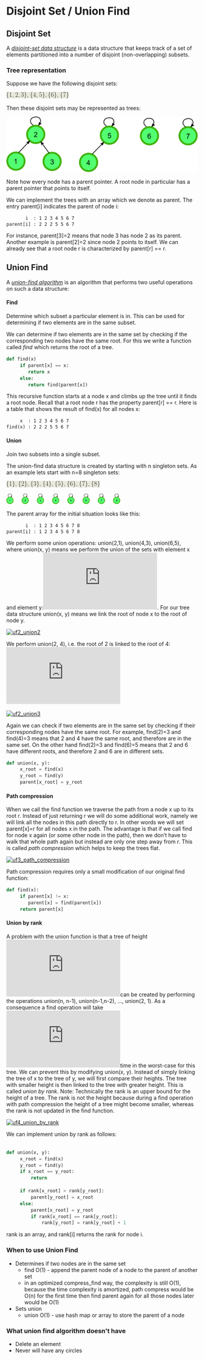 # Disjoint Set / Union Find

## Disjoint Set

A [_disjoint-set data structure_](http://en.wikipedia.org/wiki/Disjoint-set_data_structure) is a data structure that keeps track of a set of elements partitioned into a number of disjoint \(non-overlapping\) subsets. 

### **Tree representation**

Suppose we have the following disjoint sets:

![Disjoint Set](../.gitbook/assets/image%20%286%29.png)

Then these disjoint sets may be represented as trees:

![Disjoint Set Tree Representations](../.gitbook/assets/image%20%284%29.png)

Note how every node has a parent pointer. A root node in particular has a parent pointer that points to itself.

We can implement the trees with an array which we denote as parent. The entry parent\[i\] indicates the parent of node i:

```text
       i  : 1 2 3 4 5 6 7 
parent[i] : 2 2 2 5 5 6 7 
```

For instance, parent\[3\]=2 means that node 3 has node 2 as its parent. Another example is parent\[2\]=2 since node 2 points to itself. We can already see that a root node r is characterized by parent\[r\] == r.

## Union Find

A [_union-find algorithm_](http://en.wikipedia.org/wiki/Disjoint-set_data_structure) is an algorithm that performs two useful operations on such a data structure:

#### Find

Determine which subset a particular element is in. This can be used for determining if two elements are in the same subset.

We can determine if two elements are in the same set by checking if the corresponding two nodes have the same root. For this we write a function called _find_ which returns the root of a tree.

```python
def find(x)
     if parent[x] == x:
        return x
     else:
        return find(parent[x])
```

This recursive function starts at a node x and climbs up the tree until it finds a root node. Recall that a root node r has the property parent\[r\] == r. Here is a table that shows the result of find\(x\) for all nodes x:

```text
     x  : 1 2 3 4 5 6 7
find(x) : 2 2 2 5 5 6 7
```

#### Union

Join two subsets into a single subset.

The union-find data structure is created by starting with n singleton sets. As an example lets start with n=8 singleton sets:

![](../.gitbook/assets/image%20%285%29.png)

![](../.gitbook/assets/image%20%281%29.png)

The parent array for the initial situation looks like this:

```text
       i  : 1 2 3 4 5 6 7 8
parent[i] : 1 2 3 4 5 6 7 8
```

We perform some union operations: union\(2,1\), union\(4,3\), union\(6,5\), where union\(x, y\) means we perform the union of the sets with element x and element y:![\{1,2\}, \{3,4\}, \{5,6\}, \{7\}, \{8\}](https://s0.wp.com/latex.php?latex=%5C%7B1%2C2%5C%7D%2C+%5C%7B3%2C4%5C%7D%2C+%5C%7B5%2C6%5C%7D%2C+%5C%7B7%5C%7D%2C+%5C%7B8%5C%7D&bg=e9e9dc&fg=333333&s=0). For our tree data structure union\(x, y\) means we link the root of node x to the root of node y.

[![uf2\_union2](https://algocoding.files.wordpress.com/2014/09/uf2_union2.png?w=600&h=106)](https://algocoding.files.wordpress.com/2014/09/uf2_union2.png)

We perform union\(2, 4\), i.e. the root of 2 is linked to the root of 4:  
![\{1,2,3,4\}, \{5,6\}, \{7\}, \{8\}](https://s0.wp.com/latex.php?latex=%5C%7B1%2C2%2C3%2C4%5C%7D%2C+%5C%7B5%2C6%5C%7D%2C+%5C%7B7%5C%7D%2C+%5C%7B8%5C%7D&bg=e9e9dc&fg=333333&s=0)

[![uf2\_union3](https://algocoding.files.wordpress.com/2014/09/uf2_union3.png?w=600&h=159)](https://algocoding.files.wordpress.com/2014/09/uf2_union3.png)

Again we can check if two elements are in the same set by checking if their corresponding nodes have the same root. For example, find\(2\)=3 and find\(4\)=3 means that 2 and 4 have the same root, and therefore are in the same set. On the other hand find\(2\)=3 and find\(6\)=5 means that 2 and 6 have different roots, and therefore 2 and 6 are in different sets.

```python
def union(x, y):
     x_root = find(x)
     y_root = find(y)
     parent[x_root] = y_root
```

#### **Path compression**

When we call the find function we traverse the path from a node x up to its root r. Instead of just returning r we will do some additional work, namely we will link all the nodes in this path directly to r. In other words we will set parent\[x\]=r for all nodes x in the path. The advantage is that if we call find for node x again \(or some other node in the path\), then we don’t have to walk that whole path again but instead are only one step away from r. This is called _path compression_ which helps to keep the trees flat.

[![uf3\_path\_compression](https://algocoding.files.wordpress.com/2014/09/uf3_path_compression.png?w=600&h=267)](https://algocoding.files.wordpress.com/2014/09/uf3_path_compression.png)

Path compression requires only a small modification of our original find function:

```python
def find(x):
     if parent[x] != x:
        parent[x] = find(parent[x])
     return parent[x]
```

#### **Union by rank**

A problem with the union function is that a tree of height![\theta\(n\)](https://s0.wp.com/latex.php?latex=%5Ctheta%28n%29&bg=e9e9dc&fg=333333&s=0)can be created by performing the operations union\(n, n-1\), union\(n-1,n-2\), …, union\(2, 1\). As a consequence a find operation will take![\theta\(n\)](https://s0.wp.com/latex.php?latex=%5Ctheta%28n%29&bg=e9e9dc&fg=333333&s=0)time in the worst-case for this tree. We can prevent this by modifying union\(x, y\). Instead of simply linking the tree of x to the tree of y, we will first compare their heights. The tree with smaller height is then linked to the tree with greater height. This is called _union by rank_. Note: Technically the rank is an upper bound for the height of a tree. The rank is not the height because during a find operation with path compression the height of a tree might become smaller, whereas the rank is not updated in the find function.

[![uf4\_union\_by\_rank](https://algocoding.files.wordpress.com/2014/09/uf4_union_by_rank.png?w=600&h=458)](https://algocoding.files.wordpress.com/2014/09/uf4_union_by_rank.png)

We can implement union by rank as follows:

```python

def union(x, y):
     x_root = find(x)
     y_root = find(y)
     if x_root == y_root:
         return

     if rank[x_root] > rank[y_root]:
         parent[y_root] = x_root
     else:
         parent[x_root] = y_root
         if rank[x_root] == rank[y_root]:
             rank[y_root] = rank[y_root] + 1
```

rank is an array, and rank\[i\] returns the rank for node i.

### When to use Union Find

* Determines if two nodes are in the same set
  * find O\(1\) - append the parent node of a node to the parent of another set
  * in an optimized compress\_find way, the complexity is still O\(1\), because the time complexity is amortized, path compress would be O\(n\) for the first time then find parent again for all those nodes later would be O\(1\)
* Sets union
  * union O\(1\) - use hash map or array to store the parent of a node

### What union find algorithm doesn't have

* Delete an element
* Never will have any circles


